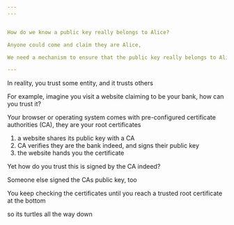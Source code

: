 ```yaml
---
---


How do we know a public key really belongs to Alice? 

Anyone could come and claim they are Alice,

We need a mechanism to ensure that the public key really belongs to Alice  

---
```


In reality, you trust some entity, and it trusts others

For example, imagine you visit a website claiming to be your bank, how can you trust it?

Your browser or operating system comes with pre-configured certificate authorities (CA), they are your root certificates

1. a website shares its public key with a CA 
2. CA verifies they are the bank indeed, and signs their public key 
3. the website hands you the certificate 

Yet how do you trust this is signed by the CA indeed? 

Someone else signed the CAs public key, too

You keep checking the certificates until you reach a trusted root certificate at the bottom 

so its turtles all the way down 
